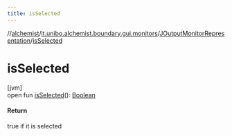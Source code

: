```yaml
---
title: isSelected
---
```

//[alchemist](../../../index.html)/[it.unibo.alchemist.boundary.gui.monitors](../index.html)/[JOutputMonitorRepresentation](index.html)/[isSelected](is-selected.html)



# isSelected



[jvm]\
open fun [isSelected](is-selected.html)(): [Boolean](https://kotlinlang.org/api/latest/jvm/stdlib/kotlin/-boolean/index.html)



#### Return



true if it is selected




